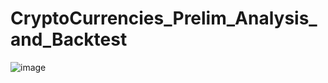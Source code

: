 # CryptoCurrencies_Prelim_Analysis_and_Backtest

![image](https://user-images.githubusercontent.com/64580699/151554121-8b3d5b7e-f791-40b3-ad32-3db954449b8b.png)
